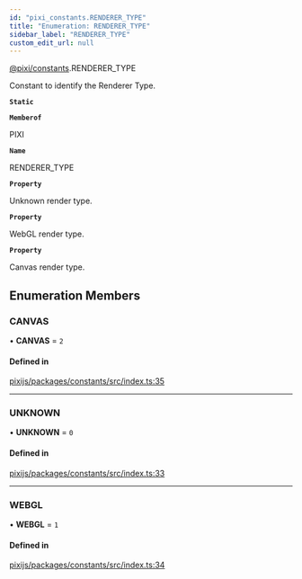 ```yaml
---
id: "pixi_constants.RENDERER_TYPE"
title: "Enumeration: RENDERER_TYPE"
sidebar_label: "RENDERER_TYPE"
custom_edit_url: null
---
```


[@pixi/constants](../modules/pixi_constants.md).RENDERER_TYPE

Constant to identify the Renderer Type.

**`Static`**

**`Memberof`**

PIXI

**`Name`**

RENDERER_TYPE

**`Property`**

Unknown render type.

**`Property`**

WebGL render type.

**`Property`**

Canvas render type.

## Enumeration Members

### CANVAS

• **CANVAS** = ``2``

#### Defined in

[pixijs/packages/constants/src/index.ts:35](https://github.com/pixijs/pixijs/blob/2194fe5c5/packages/constants/src/index.ts#L35)

___

### UNKNOWN

• **UNKNOWN** = ``0``

#### Defined in

[pixijs/packages/constants/src/index.ts:33](https://github.com/pixijs/pixijs/blob/2194fe5c5/packages/constants/src/index.ts#L33)

___

### WEBGL

• **WEBGL** = ``1``

#### Defined in

[pixijs/packages/constants/src/index.ts:34](https://github.com/pixijs/pixijs/blob/2194fe5c5/packages/constants/src/index.ts#L34)
